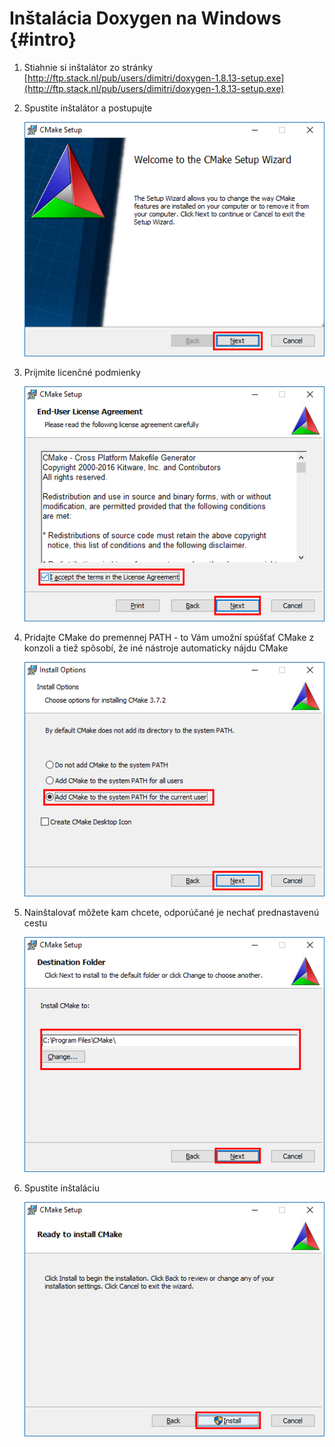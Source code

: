 # Inštalácia Doxygen na Windows {#intro}

1. Stiahnie si inštalátor zo stránky [http://ftp.stack.nl/pub/users/dimitri/doxygen-1.8.13-setup.exe](http://ftp.stack.nl/pub/users/dimitri/doxygen-1.8.13-setup.exe)

2. Spustite inštalátor a postupujte

   ![](/images/cmake/install_windows_01.png)
   
3. Prijmite licenčné podmienky

   ![](/images/cmake/install_windows_02.png)
   
4. Pridajte CMake do premennej PATH - to Vám umožní spúšťať CMake z konzoli a tiež
   spôsobí, že iné nástroje automaticky nájdu CMake
   
   ![](/images/cmake/install_windows_03.png)
   
5. Nainštalovať môžete kam chcete, odporúčané je nechať prednastavenú cestu

   ![](/images/cmake/install_windows_04.png)  

6. Spustite inštaláciu

   ![](/images/cmake/install_windows_05.png)
